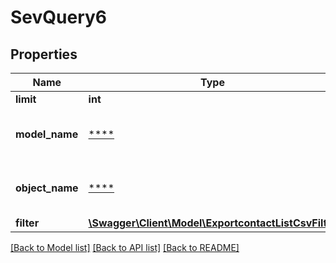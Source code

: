# SevQuery6

## Properties
Name | Type | Description | Notes
------------ | ------------- | ------------- | -------------
**limit** | **int** | Limit export | [optional] 
**model_name** | [****](.md) | Model name, which is &#x27;Contact&#x27; | 
**object_name** | [****](.md) | Model name, which is &#x27;SevQuery&#x27; | 
**filter** | [**\Swagger\Client\Model\ExportcontactListCsvFilter**](ExportcontactListCsvFilter.md) |  | [optional] 

[[Back to Model list]](../../README.md#documentation-for-models) [[Back to API list]](../../README.md#documentation-for-api-endpoints) [[Back to README]](../../README.md)

